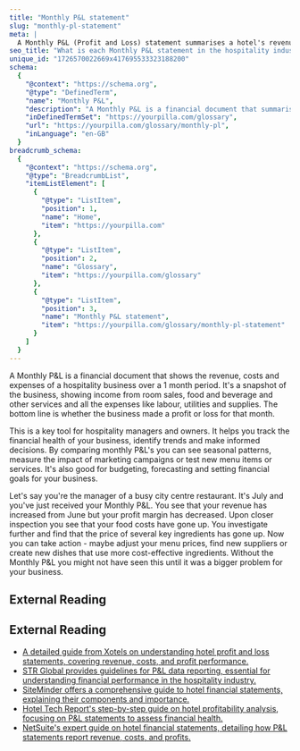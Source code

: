 ```yaml
---
title: "Monthly P&L statement"
slug: "monthly-pl-statement"
meta: |
  A Monthly P&L (Profit and Loss) statement summarises a hotel's revenues, costs, and expenses for the month, helping managers assess financial performance and profitability.
seo_title: "What is each Monthly P&L statement in the hospitality industry?"
unique_id: "1726570022669x417695533323188200"
schema:
  {
    "@context": "https://schema.org",
    "@type": "DefinedTerm",
    "name": "Monthly P&L",
    "description": "A Monthly P&L is a financial document that summarises revenue, costs and expenses over one month for a hospitality business, detailing income from room sales, food and beverage, and other services, as well as expenses such as labour, utilities, and supplies to reveal the monthly profit or loss.",
    "inDefinedTermSet": "https://yourpilla.com/glossary",
    "url": "https://yourpilla.com/glossary/monthly-pl",
    "inLanguage": "en-GB"
  }
breadcrumb_schema:
  {
    "@context": "https://schema.org",
    "@type": "BreadcrumbList",
    "itemListElement": [
      {
        "@type": "ListItem",
        "position": 1,
        "name": "Home",
        "item": "https://yourpilla.com"
      },
      {
        "@type": "ListItem",
        "position": 2,
        "name": "Glossary",
        "item": "https://yourpilla.com/glossary"
      },
      {
        "@type": "ListItem",
        "position": 3,
        "name": "Monthly P&L statement",
        "item": "https://yourpilla.com/glossary/monthly-pl-statement"
      }
    ]
  }
---
```


A Monthly P&L is a financial document that shows the revenue, costs and expenses of a hospitality business over a 1 month period. It's a snapshot of the business, showing income from room sales, food and beverage and other services and all the expenses like labour, utilities and supplies. The bottom line is whether the business made a profit or loss for that month.

This is a key tool for hospitality managers and owners. It helps you track the financial health of your business, identify trends and make informed decisions. By comparing monthly P&L's you can see seasonal patterns, measure the impact of marketing campaigns or test new menu items or services. It's also good for budgeting, forecasting and setting financial goals for your business.

Let's say you're the manager of a busy city centre restaurant. It's July and you've just received your Monthly P&L. You see that your revenue has increased from June but your profit margin has decreased. Upon closer inspection you see that your food costs have gone up. You investigate further and find that the price of several key ingredients has gone up. Now you can take action - maybe adjust your menu prices, find new suppliers or create new dishes that use more cost-effective ingredients. Without the Monthly P&L you might not have seen this until it was a bigger problem for your business.

## External Reading



## External Reading

*   [A detailed guide from Xotels on understanding hotel profit and loss statements, covering revenue, costs, and profit performance.](https://www.xotels.com/en/hotel-management/how-to-read-your-hotel-profit-loss-statement-or-pnl)
*   [STR Global provides guidelines for P&L data reporting, essential for understanding financial performance in the hospitality industry.](https://str.com/pl-data-reporting-guidelines)
*   [SiteMinder offers a comprehensive guide to hotel financial statements, explaining their components and importance.](https://www.siteminder.com/r/hotel-financial-statements/)
*   [Hotel Tech Report's step-by-step guide on hotel profitability analysis, focusing on P&L statements to assess financial health.](https://hoteltechreport.com/news/hotel-profitability-analysis)
*   [NetSuite's expert guide on hotel financial statements, detailing how P&L statements report revenue, costs, and profits.](https://www.netsuite.com/portal/resource/articles/financial-management/hotel-financial-statements.shtml)